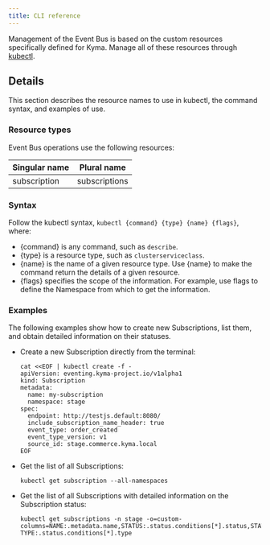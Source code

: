 ```yaml
---
title: CLI reference
---
```


 Management of the Event Bus is based on the custom resources specifically defined for Kyma. Manage all of these resources through [kubectl](https://kubernetes.io/docs/reference/kubectl/overview/).

## Details

This section describes the resource names to use in kubectl, the command syntax, and examples of use.

### Resource types

Event Bus operations use the following resources:

| Singular name        | Plural name         |
| -------------------- | ------------------- |
| subscription         | subscriptions       |

### Syntax

Follow the kubectl syntax, `kubectl {command} {type} {name} {flags}`, where:

* {command} is any command, such as `describe`.
* {type} is a resource type, such as `clusterserviceclass`.
* {name} is the name of a given resource type. Use {name} to make the command return the details of a given resource.
* {flags} specifies the scope of the information. For example, use flags to define the Namespace from which to get the information.

### Examples

The following examples show how to create new Subscriptions, list them, and obtain detailed information on their statuses.

* Create a new Subscription directly from the terminal:

   ```
   cat <<EOF | kubectl create -f -
   apiVersion: eventing.kyma-project.io/v1alpha1
   kind: Subscription
   metadata:
     name: my-subscription
     namespace: stage
   spec:
     endpoint: http://testjs.default:8080/
     include_subscription_name_header: true
     event_type: order_created
     event_type_version: v1
     source_id: stage.commerce.kyma.local
   EOF
   ```

* Get the list of all Subscriptions:

   ```
   kubectl get subscription --all-namespaces
   ```

* Get the list of all Subscriptions with detailed information on the Subscription status:

   ```
   kubectl get subscriptions -n stage -o=custom-columns=NAME:.metadata.name,STATUS:.status.conditions[*].status,STATUS\ TYPE:.status.conditions[*].type
   ```
